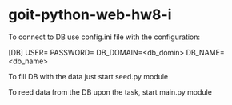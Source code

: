 # goit-python-web-hw8-i

To connect to DB use config.ini file with the configuration:

[DB]
USER=<user>
PASSWORD=<password>
DB_DOMAIN=<db_domin>
DB_NAME=<db_name>

To fill DB with the data just start seed.py module

To reed data from the DB upon the task, start main.py module